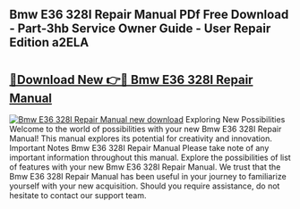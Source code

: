 ## Bmw E36 328I Repair Manual PDf Free Download - Part-3hb Service Owner Guide - User Repair Edition a2ELA

# <h2><a href="http://bc82819.oget.top/?id=Bmw+E36+328I+Repair+Manual">🔗Download New 👉🔴 Bmw E36 328I Repair Manual</a></h2>

[![Bmw E36 328I Repair Manual new download](https://i.imgur.com/5g1atiW.png)](http://bc82819.oget.top/?id=Bmw+E36+328I+Repair+Manual)
Exploring New Possibilities Welcome to the world of possibilities with your new Bmw E36 328I Repair Manual! This manual explores its potential for creativity and innovation. Important Notes Bmw E36 328I Repair Manual Please take note of any important information throughout this manual. Explore the possibilities of list of features with your new Bmw E36 328I Repair Manual. We trust that the Bmw E36 328I Repair Manual has been useful in your journey to familiarize yourself with your new acquisition. Should you require assistance, do not hesitate to contact our support team.
